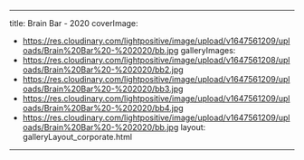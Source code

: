 
---
title: Brain Bar - 2020
coverImage:
  - https://res.cloudinary.com/lightpositive/image/upload/v1647561209/uploads/Brain%20Bar%20-%202020/bb.jpg
galleryImages:
   - https://res.cloudinary.com/lightpositive/image/upload/v1647561208/uploads/Brain%20Bar%20-%202020/bb2.jpg
   - https://res.cloudinary.com/lightpositive/image/upload/v1647561209/uploads/Brain%20Bar%20-%202020/bb3.jpg
   - https://res.cloudinary.com/lightpositive/image/upload/v1647561209/uploads/Brain%20Bar%20-%202020/bb4.jpg
   - https://res.cloudinary.com/lightpositive/image/upload/v1647561209/uploads/Brain%20Bar%20-%202020/bb.jpg
layout: galleryLayout_corporate.html
---
